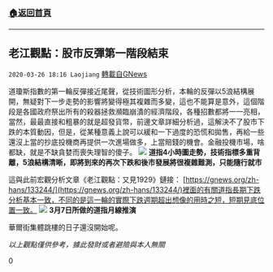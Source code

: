 ###  [:house:返回首頁](https://github.com/ourhimalayas/txt)
---

## 老江觀點：股市反彈第一階段結束
`2020-03-26 18:16 Laojiang` [轉載自GNews](https://gnews.org/zh-hant/153668/)

道瓊斯指數的第一輪反彈接近尾聲，從技術圖形分析，本輪的反彈以5浪結構展開，無疑對下一步走勢的影響將變得極其複雜而多變，這也不能算是意外，這個階段是各國政府祭出所有的殺器拯救瀕臨崩潰的經濟階段，各種招數都將一一亮相，當然，最最直接和粗暴的就是超發貨幣，前邊文章詳細分析過，這解決不了股市下跌的本質動因，但是，從某種意義上說可以緩和一下過度的恐慌和拋售，再給一些還沒上當的抄底投機商再提供一次進場做多，上當賠錢的機會。金融投機市場，啥都缺，就是不缺貪婪而喪失理智的傻子。
![](https://s3-ap-northeast-1.amazonaws.com/news.guo.offload.media/wp-content/uploads/2020/03/26175011/image-62.png) **道指4小時圖走勢，技術指標多重背離，5浪結構清晰，即將到來的再次下跌和後市發展將很複雜難測，只能隨行就市** 


這與此前宏觀分析文章《老江觀點：又見1929》鏈接： [https://gnews.org/zh-hans/133244/](https://gnews.org/zh-hans/133244/)裡面的有關道指長期下跌分析基本一致，不同的是這一輪的實際下跌週期超出想像的用時之短，短期見底位置一致。
![](https://s3-ap-northeast-1.amazonaws.com/news.guo.offload.media/wp-content/uploads/2020/03/07173003/QQ%E5%9B%BE%E7%89%8720200307182808.png) **3月7日所做的道指月線推演** 


華爾街集體跳樓的日子還沒開始呢。



*以上觀點僅供參考，據此發財或者避險與本人無關*

0
